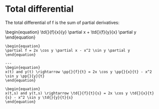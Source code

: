 # Total differential

The total differential of f is the sum of partial derivatives:

\begin{equation}
\td{}{f}{x}{y} \partial x + \td{}{f}{y}{x} \partial y
\end{equation}

```{example} example
\begin{equation}
\partial f = 2x \cos y \partial x - x^2 \sin y \partial y
\end{equation}
```

```{example} The total differental can be used to form other derivatives, based on the dependencies of x and y.
---
\begin{equation}
x(t) and y(t) \rightarrow \pp{}{f}{t} = 2x \cos y \pp{}{x}{t} - x^2 \sin y \pp{}{y}{t}
\end{equation}

\begin{equation}
x(t,s) and y(t,s) \rightarrow \td{}{f}{t}{s} = 2x \cos y \td{}{x}{t}{s} - x^2 \sin y \td{}{y}{t}{s}
\end{equation}
```